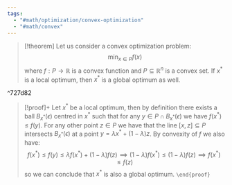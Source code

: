 ```yaml
---
tags:
  - "#math/optimization/convex-optimization"
  - "#math/convex"
---
```


> [!theorem]
> Let us consider a convex optimization problem:
> $$
> \min_{x \in P} f(x)
> $$
> where $f : P \to \mathbb{R}$ is a convex function and $P \subseteq \mathbb{R}^n$ is a convex set. If $x^{*}$ is a local optimum, then $x^{*}$ is a global optimum as well.

^727d82

> [!proof]+
> Let $x^{*}$ be a local optimum, then by definition there exists a ball $B_{x^{*}}(\epsilon)$ centred in $x^{*}$ such that for any $y \in P \cap B_{x^{*}}(\epsilon)$ we have $f(x^{*}) \leq f(y)$. For any other point $z \in P$ we have that the line $[x,z] \subseteq P$ intersects $B_{x^{*}}(\epsilon)$ at a point $y = \lambda x^{*} + (1-\lambda)z$. By convexity of $f$ we also have:
> $$
> f(x^{*}) \leq f(y) \leq \lambda f(x^{*}) + (1-\lambda)f(z)
> \implies
> (1-\lambda)f(x^{*}) \leq (1-\lambda)f(z)
> \implies
> f(x^{*}) \leq f(z)
> $$
> so we can conclude that $x^{*}$ is also a global optimum.
> `\end{proof}`